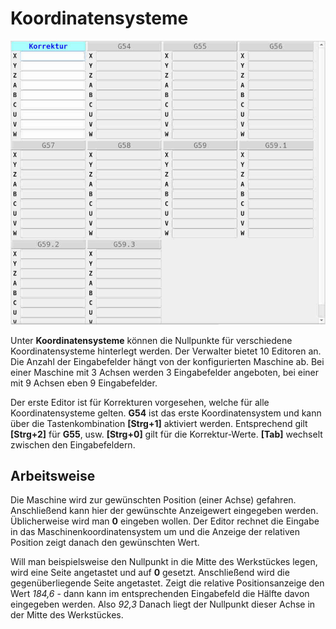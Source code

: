 # Koordinatensysteme

![FixtureMgr](images/FixtureMgr.jpg)

Unter **Koordinatensysteme** können die Nullpunkte für verschiedene Koordinatensysteme
hinterlegt werden. Der Verwalter bietet 10 Editoren an. Die Anzahl der Eingabefelder
hängt von der konfigurierten Maschine ab. Bei einer Maschine mit 3 Achsen werden
3 Eingabefelder angeboten, bei einer mit 9 Achsen eben 9 Eingabefelder.

Der erste Editor ist für Korrekturen vorgesehen, welche für alle Koordinatensysteme
gelten. **G54** ist das erste Koordinatensystem und kann über die Tastenkombination
**[Strg+1]** aktiviert werden. Entsprechend gilt **[Strg+2]** für **G55**, usw.
**[Strg+0]** gilt für die Korrektur-Werte. **[Tab]** wechselt zwischen den Eingabefeldern.

## Arbeitsweise

Die Maschine wird zur gewünschten Position (einer Achse) gefahren. Anschließend
kann hier der gewünschte Anzeigewert eingegeben werden. Üblicherweise wird man **0**
eingeben wollen. Der Editor rechnet die Eingabe in das Maschinenkoordinatensystem
um und die Anzeige der relativen Position zeigt danach den gewünschten Wert.

Will man beispielsweise den Nullpunkt in die Mitte des Werkstückes legen, wird
eine Seite angetastet und auf **0** gesetzt. Anschließend wird die gegenüberliegende
Seite angetastet. Zeigt die relative Positionsanzeige den Wert *184,6* - dann kann
im entsprechenden Eingabefeld die Hälfte davon eingegeben werden. Also *92,3*
Danach liegt der Nullpunkt dieser Achse in der Mitte des Werkstückes.
